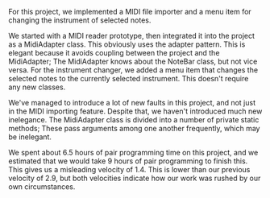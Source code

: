 
For this project, we implemented a MIDI file importer and a menu item for
changing the instrument of selected notes.

We started with a MIDI reader prototype, then integrated it into the project as
a MidiAdapter class. This obviously uses the adapter pattern. This is elegant
because it avoids coupling between the project and the MidiAdapter; The
MidiAdapter knows about the NoteBar class, but not vice versa. For the
instrument changer, we added a menu item that changes the selected notes to the
currently selected instrument. This doesn't require any new classes.

We've managed to introduce a lot of new faults in this project, and not just in
the MIDI importing feature. Despite that, we haven't introduced much new
inelegance. The MidiAdapter class is divided into a number of private static
methods; These pass arguments among one another frequently, which may be
inelegant.

We spent about 6.5 hours of pair programming time on this project, and we
estimated that we would take 9 hours of pair programming to finish this. This
gives us a misleading velocity of 1.4. This is lower than our previous
velocity of 2.9, but both velocities indicate how our work was rushed by our
own circumstances.
